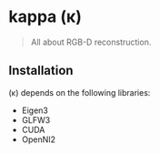 # kappa (κ)

> All about RGB-D reconstruction.

## Installation

(κ) depends on the following libraries:

* Eigen3
* GLFW3
* CUDA
* OpenNI2
